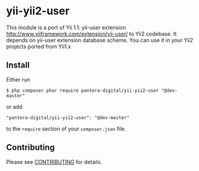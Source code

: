# yii-yii2-user
This module is a port of Yii 1.1: yii-user extension http://www.yiiframework.com/extension/yii-user/ to Yii2 codebase. It depends on yii-user extension database scheme. You can use it in your Yii2 projects ported from Yii1.x

## Install

Either run

```
$ php composer.phar require pantera-digital/yii-yii2-user "@dev-master"
```

or add

```
"pantera-digital/yii-yii2-user": "@dev-master"
```

to the ```require``` section of your `composer.json` file.

## Contributing

Please see [CONTRIBUTING](CONTRIBUTING.md) for details.
